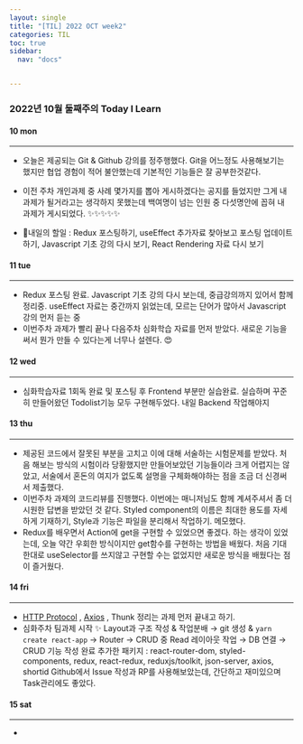 ```yaml
---
layout: single
title: "[TIL] 2022 OCT week2"
categories: TIL
toc: true
sidebar:
  nav: "docs"


---
```


### 2022년 10월 둘째주의 Today I Learn



#### 10 mon

---

- 오늘은 제공되는 Git & Github 강의를 정주행했다. Git을 어느정도 사용해보기는 했지만 협업 경험이 적어 불안했는데 기본적인 기능들은 잘 공부한것같다.

- 이전 주차 개인과제 중 사례 몇가지를 뽑아 게시하겠다는 공지를 들었지만 그게 내 과제가 될거라고는 생각하지 못했는데 백여명이 넘는 인원 중 다섯명안에 꼽혀 내 과제가 게시되었다. ✨✨✨✨✨ 

- 📒내일의 할일 : Redux 포스팅하기, useEffect 추가자료 찾아보고 포스팅 업데이트하기, Javascript 기초 강의 다시 보기, React Rendering 자료 다시 보기

  

#### 11 tue

---

- Redux 포스팅 완료. Javascript 기초 강의 다시 보는데, 중급강의까지 있어서 함께 정리중.  useEffect 자료는 중간까지 읽었는데, 모르는 단어가 많아서 Javascript 강의 먼저 듣는 중
- 이번주차 과제가 빨리 끝나 다음주차 심화학습 자료를 먼저 받았다. 새로운 기능을 써서 뭔가 만들 수 있다는게 너무나 설렌다. 😍



#### 12 wed

---

- 심화학습자료 1회독 완료 및 포스팅 후 Frontend 부분만 실습완료. 실습하며 꾸준히 만들어왔던 Todolist기능 모두 구현해두었다. 내일 Backend 작업해야지

  

#### 13 thu

---

- 제공된 코드에서 잘못된 부분을 고치고 이에 대해 서술하는 시험문제를 받았다. 처음 해보는 방식의 시험이라 당황했지만 만들어보았던 기능들이라 크게 어렵지는 않았고, 서술에서 혼돈의 여지가 없도록 설명을 구체화해야하는 점을 조금 더 신경써서 제출했다.
- 이번주차 과제의 코드리뷰를 진행했다. 이번에는 매니저님도 함께 계셔주셔서 좀 더 시원한 답변을 받았던 것 같다. 
  Styled component의 이름은 최대한 용도를 자세하게 기재하기, Style과 기능은 파일을 분리해서 작업하기. 메모했다.
- Redux를 배우면서 Action에 get을 구현할 수 있었으면 좋겠다. 하는 생각이 있었는데, 오늘 약간 우회한 방식이지만 get함수를 구현하는 방법을 배웠다.
  처음 기대한대로 useSelector를 쓰지않고 구현할 수는 없었지만 새로운 방식을 배웠다는 점이 즐거웠다.



#### 14 fri

---

- [HTTP Protocol](./HTTPProtocol) , [Axios](./Axios) , Thunk 정리는 과제 먼저 끝내고 하기.
- 심화주차 팀과제 시작 ✨
Layout과 구조 작성 & 작업분배 → git 생성 & `yarn create react-app` → Router  → CRUD 중 Read 레이아웃 작업 → DB 연결 → CRUD 기능 작성 완료
  추가한 패키지 : react-router-dom, styled-components, redux, react-redux, reduxjs/toolkit, json-server, axios, shortid
Github에서 Issue 작성과 RP를 사용해보았는데, 간단하고 재미있으며 Task관리에도 좋았다.



#### 15 sat

---

- 



